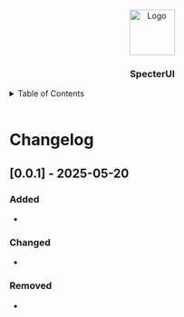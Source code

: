 <a id="readme-top"></a>

<!-- PROJECT LOGO -->
<br />
<div align="center">
  <a href="https://github.com/AdamMinge/specterUI">
    <img src="../images/logo.png" alt="Logo" width="80" height="80">
  </a>

<h3 align="center">SpecterUI</h3>
</div>

<!-- TABLE OF CONTENTS -->
<details>
  <summary>Table of Contents</summary>
  <ol>
    <li><a href="#001---2025-05-20">[0.0.1] - 2025-05-20</a></li>
  </ol>
</details>
</br>

# Changelog

<!-- #001---2025-05-20 -->
## [0.0.1] - 2025-05-20

### Added
-

### Changed
-

### Removed
-